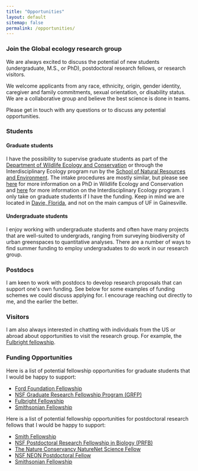 ```yaml
---
title: "Opportunities"
layout: default
sitemap: false
permalink: /opportunities/
---
```


### Join the Global ecology research group

We are always excited to discuss the potential of new students (undergraduate, M.S., or PhD), postdoctoral research fellows, or research visitors.

We welcome applicants from any race, ethnicity, origin, gender identity, caregiver and family commitments, sexual orientation, or disability status. We are a collaborative group and believe the best science is done in teams.

Please get in touch with any questions or to discuss any potential opportunities.  

### Students
#### Graduate students

I have the possibility to supervise graduate students as part of the [Department of Wildlife Ecology and Conservation](https://wec.ifas.ufl.edu/) or through the Interdisciplinary Ecology program run by the [School of Natural Resources and Environment](https://snre.ifas.ufl.edu/). The intake procedures are mostly similar, but please see [here](https://wec.ifas.ufl.edu/graduate-students/admissions/) for more information on a PhD in Wildlife Ecology and Conservation and [here](https://snre.ifas.ufl.edu/academics/degrees-offered/) for more information on the Interdisciplinary Ecology program. I only take on graduate students if I have the funding. Keep in mind we are located in [Davie, Florida](https://flrec.ifas.ufl.edu/), and not on the main campus of UF in Gainesville.

#### Undergraduate students

I enjoy working with undergraduate students and often have many projects that are well-suited to undergrads, ranging from surveying biodiversity of urban greenspaces to quantitative analyses. There are a number of ways to find summer funding to employ undergraduates to do work in our research group.

### Postdocs

I am keen to work with postdocs to develop research proposals that can support one's own funding. See below for some examples of funding schemes we could discuss applying for. I encourage reaching out directly to me, and the earlier the better.

### Visitors

I am also always interested in chatting with individuals from the US or abroad about opportunities to visit the research group. For example, the [Fulbright fellowship](https://exchanges.state.gov/non-us/program/fulbright-visiting-scholar-program#:~:text=At%2Da%2DGlance,to%20a%20full%20academic%20year.).

### Funding Opportunities

Here is a list of potential fellowship opportunities for graduate students that I would be happy to support:

- [Ford Foundation Fellowship](https://sites.nationalacademies.org/PGA/FordFellowships/PGA_171962)
- [NSF Graduate Research Fellowship Program (GRFP)](https://www.nsfgrfp.org/)
- [Fulbright Fellowship](https://foreign.fulbrightonline.org/apply)
- [Smithsonian Fellowship](https://www.si.edu/ofi)

<!-- end of the list -->

Here is a list of potential fellowship opportunities for postdoctoral research fellows that I would be happy to support:

- [Smith Fellowship](https://conbio.org/mini-sites/smith-fellows)
- [NSF Postdoctoral Research Fellowship in Biology (PRFB)](https://beta.nsf.gov/funding/opportunities/postdoctoral-research-fellowships-biology-prfb)
- [The Nature Conservancy NatureNet Science Fellow](https://www.nature.org/en-us/about-us/who-we-are/our-science/naturenet-science-fellowships/)
- [NSF NEON Postdoctoral Fellow](https://www.neonscience.org/get-involved/work-opportunities/postdoctoral-fellows)
- [Smithsonian Fellowship](https://www.si.edu/ofi)  

<!-- end of the list -->
